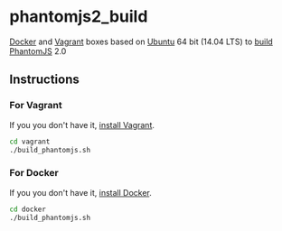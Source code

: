 
# phantomjs2_build

[Docker](https://www.docker.com/) and [Vagrant](https://www.vagrantup.com/) 
boxes based on [Ubuntu](http://www.ubuntu.com/) 64 bit (14.04 LTS) to 
[build](http://phantomjs.org/build.html) [PhantomJS](http://phantomjs.org/) 2.0

## Instructions

### For Vagrant


If you you don't have it, [install Vagrant](https://www.vagrantup.com/downloads.html).

```bash
cd vagrant
./build_phantomjs.sh
```

### For Docker

If you you don't have it, [install Docker](https://docs.docker.com/installation/#installation).

```bash
cd docker
./build_phantomjs.sh
```

